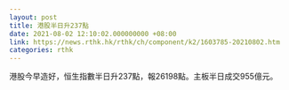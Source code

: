 ```yaml
---
layout: post
title: 港股半日升237點
date: 2021-08-02 12:10:02.000000000 +08:00
link: https://news.rthk.hk/rthk/ch/component/k2/1603785-20210802.htm
categories: rthk
---
```


港股今早造好，恒生指數半日升237點，報26198點。主板半日成交955億元。
